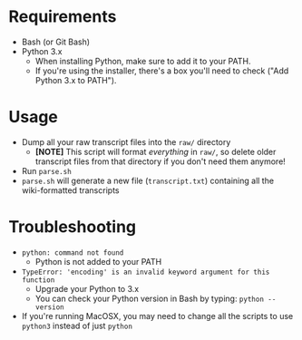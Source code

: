 # Requirements

* Bash (or Git Bash)
* Python 3.x
   * When installing Python, make sure to add it to your PATH. 
   * If you're using the installer, there's a box you'll need to check ("Add Python 3.x to PATH").
   
# Usage

* Dump all your raw transcript files into the `raw/` directory
    * **[NOTE]** This script will format _everything_ in `raw/`, so delete older transcript files from that directory if you don't need them anymore!
* Run `parse.sh`
* `parse.sh` will generate a new file (`transcript.txt`) containing all the wiki-formatted transcripts

# Troubleshooting

* `python: command not found`
   * Python is not added to your PATH
* `TypeError: 'encoding' is an invalid keyword argument for this function`
   * Upgrade your Python to 3.x
   * You can check your Python version in Bash by typing: `python --version`
* If you're running MacOSX, you may need to change all the scripts to use `python3` instead of just `python`
